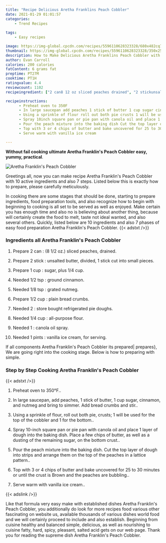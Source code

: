 ```yaml
---
title: "Recipe Delicious Aretha Franklins Peach Cobbler"
date: 2021-01-29 01:01:57
categories:
    - Trend Recipes
    
tags:
    - Easy recipes

image: https://img-global.cpcdn.com/recipes/5596110628323328/680x482cq70/aretha-franklins-peach-cobbler-recipe-main-photo.jpg
thumbnail: https://img-global.cpcdn.com/recipes/5596110628323328/350x250cq70/aretha-franklins-peach-cobbler-recipe-main-photo.jpg
description: How to Make Delicious Aretha Franklins Peach Cobbler with 10 ingredients and 7 stages of easy cooking.
author: Evan Carroll
calories: 200 calories
fatContent: 6 grams fat
preptime: PT27M
cooktime: PT1H
ratingvalue: 4.4
reviewcount: 1102
recipeingredient: ["2 can8 12 oz sliced peaches drained", "2 stickunsalted butter divided 1 stick cut into small pieces", "1 cupsugar plus 14 cup", "1/2 tspground cinnamon", "1/8 tspgrated nutmeg", "1/2 cupplain bread crumbs", "2store bought refrigerated pie doughs", "1/4 cupallpurpose flour", "1canola oil spray", "1 pintsvanilla ice cream for serving"]

recipeinstructions: 
      - Preheat oven to 350F 
      - In large saucepan add peaches 1 stick of butter 1 cup sugar cinnamon  and nutmeg and bring to simmer Add bread crumbs and stir 
      - Using a sprinkle of flour roll out both pie crusts 1 will be used for the top of the cobbler and 1 for the bottom 
      - Spray 10inch square pan or pie pan with canola oil and place 1 layer of dough into the baking dish  Place a few chips of butter as well as a dusting of the remaining sugar on the bottom crust 
      - Pour the peach mixture into the baking dish Cut the top layer of dough into strips and arrange them on the top of the peaches in a lattice pattern 
      - Top with 3 or 4 chips of butter and bake uncovered for 25 to 30 minutes or until the crust is Brown and the peaches are bubbling 
      - Serve warm with vanilla ice cream

---
```




**Without fail cooking ultimate Aretha Franklin&#39;s Peach Cobbler easy, yummy, practical**. 


![Aretha Franklin&#39;s Peach Cobbler](https://img-global.cpcdn.com/recipes/5596110628323328/680x482cq70/aretha-franklins-peach-cobbler-recipe-main-photo.jpg "Aretha Franklin&#39;s Peach Cobbler")




Greetings all, now you can make recipe Aretha Franklin&#39;s Peach Cobbler with 10 active ingredients and also 7 steps. Listed below this is exactly how to prepare, please carefully meticulously.

In cooking there are some stages that should be done, starting to prepare ingredients, food preparation tools, and also recognize how to begin with beginning to cooking is all set to be served as well as enjoyed. Make certain you has enough time and also no is believing about another thing, because will certainly create the food to melt, taste not ideal wanted, and also several others. Quickly, listed below are 10 ingredients and also 7 phases of easy food preparation Aretha Franklin&#39;s Peach Cobbler.
{{< adstxt />}}

### Ingredients all Aretha Franklin&#39;s Peach Cobbler


1. Prepare 2 can : (8 1/2 oz.) sliced peaches, drained.

1. Prepare 2 stick : unsalted butter, divided, 1 stick cut into small pieces.

1. Prepare 1 cup : sugar, plus 1/4 cup.

1. Needed 1/2 tsp : ground cinnamon.

1. Needed 1/8 tsp : grated nutmeg.

1. Prepare 1/2 cup : plain bread crumbs.

1. Needed 2 : store bought refrigerated pie doughs.

1. Needed 1/4 cup : all-purpose flour.

1. Needed 1 : canola oil spray.

1. Needed 1 pints : vanilla ice cream, for serving.



If all components Aretha Franklin&#39;s Peach Cobbler its prepared| prepares}, We are going right into the cooking stage. Below is how to preparing with simple.

### Step by Step Cooking Aretha Franklin&#39;s Peach Cobbler

{{< adstxt />}}


1. Preheat oven to 350°F..



1. In large saucepan, add peaches, 1 stick of butter, 1 cup sugar, cinnamon,  and nutmeg and bring to simmer. Add bread crumbs and stir..



1. Using a sprinkle of flour, roll out both pie, crusts; 1 will be used for the top of the cobbler and 1 for the bottom..



1. Spray 10-inch square pan or pie pan with canola oil and place 1 layer of dough into the baking dish.  Place a few chips of butter, as well as a dusting of the remaining sugar, on the bottom crust..



1. Pour the peach mixture into the baking dish. Cut the top layer of dough into strips and arrange them on the top of the peaches in a lattice pattern..



1. Top with 3 or 4 chips of butter and bake uncovered for 25 to 30 minutes or until the crust is Brown and the peaches are bubbling..



1. Serve warm with vanilla ice cream..





{{< adslink />}}

Like that formula very easy make with established dishes Aretha Franklin&#39;s Peach Cobbler, you additionally do look for more recipes food various other fascinating on website us, available thousands of various dishes world food and we will certainly proceed to include and also establish. Beginning from cuisine healthy and balanced simple, delicious, as well as nourishing to cuisine fatty, hard, spicy, pleasant, salted acid gets on our web page. Thank you for reading the supreme dish Aretha Franklin&#39;s Peach Cobbler.
